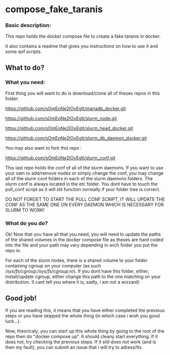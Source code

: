 # compose_fake_taranis
### Basic description:
This repo holds the docker compose file to create a fake taranis in docker.

It also contains a readme that gives you instructions on how to use it and some qof scripts.


## What to do?
### What you need:
First thing you will want to do is download/clone all of theses repos in this folder:

https://github.com/sOmEoNe2lOvEgIt/mariadb_docker.git

https://github.com/sOmEoNe2lOvEgIt/slurm_node.git

https://github.com/sOmEoNe2lOvEgIt/slurm_head_docker.git

https://github.com/sOmEoNe2lOvEgIt/slurm_db_daemon_docker.git

You may also want to fork this repo :

https://github.com/sOmEoNe2lOvEgIt/slurm_conf.git

This last repo holds the conf of all of the slurm daemons. If you want to use your own to add/remove nodes or simply change the conf, you may change all of the slurm conf folders in each of the slurm daemons folders. The slurm conf is always located in the etc folder. You dont have to touch the pull_conf script as it will stil function normally if your folder tree is correct.

DO NOT FORGET TO START THE PULL CONF SCRIPT, IT WILL UPDATE THE CONF AS THE SAME ONE ON EVERY DAEMON WHICH IS NECESSARY FOR SLURM TO WORK!

### What do you do?
Ok! Now that you have all that you need, you will need to update the paths of the shared volumes in the docker compose file as theses are hard coded into the file and your path may vary depending in wich folder you put the repo in.

For each of the slurm nodes, there is a shared volume to your folder containing cgroup on your computer (as such  */sys/fs/cgroup:/sys/fs/cgroup:ro*). If you dont have this folder, either, install/update cgroup, either change this path to the one matching on your distribution. (I cant tell you where it is, sadly, i am not a wizzard)

## Good job!

If you are reading this, it means that you have either completed the previous steps or you have skipped the whole thing (in which case i wish you good luck...).

Now, theoricaly, you can start up this whole thing by going to the root of the repo then do "docker compose up". It should cleany start everything. If it does not, try checking the previous steps. If it still does not work (and is then my fault), you can submit an issue that i will try to adress/fix.
